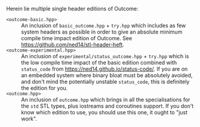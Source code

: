 Herein lie multiple single header editions of Outcome:

<dl>
  <dt><code>&lt;outcome-basic.hpp&gt;</code></dt>
  <dd>An inclusion of <code>basic_outcome.hpp</code> + <code>try.hpp</code> which includes as few
  system headers as possible in order to give an absolute minimum compile time
  impact edition of Outcome. See <a href="https://github.com/ned14/stl-header-heft">https://github.com/ned14/stl-header-heft</a>.
  </dd>
  <dt><code>&lt;outcome-experimental.hpp&gt;</code></dt>
  <dd>An inclusion of <code>experimental/status_outcome.hpp</code> + <code>try.hpp</code> which
  is the low compile time impact of the basic edition combined with
  <code>status_code</code> from <a href="https://ned14.github.io/status-code/">https://ned14.github.io/status-code/</a>. If you are on an
  embedded system where binary bloat must be absolutely avoided, and don't
  mind the potentially unstable <code>status_code</code>, this is definitely the edition
  for you.
  </dd>
  <dt><code>&lt;outcome.hpp&gt;</code></dt>
  <dd>An inclusion of <code>outcome.hpp</code> which brings in all the specialisations
  for the <code>std</code> STL types, plus iostreams and coroutines support. If you don't
  know which edition to use, you should use this one, it ought to "just work".</dd>
</dl>
